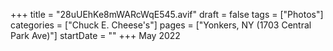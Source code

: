 +++
title = "28uUEhKe8mWARcWqE545.avif"
draft = false
tags = ["Photos"]
categories = ["Chuck E. Cheese's"]
pages = ["Yonkers, NY (1703 Central Park Ave)"]
startDate = ""
+++
May 2022
